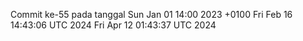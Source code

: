 Commit ke-55 pada tanggal Sun Jan 01 14:00 2023 +0100
Fri Feb 16 14:43:06 UTC 2024
Fri Apr 12 01:43:37 UTC 2024
